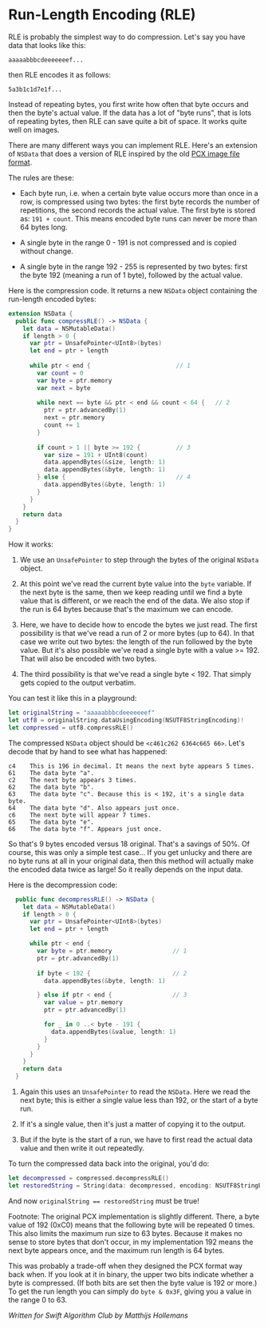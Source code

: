 # Run-Length Encoding (RLE)

RLE is probably the simplest way to do compression. Let's say you have data that looks like this:

	aaaaabbbcdeeeeeeef...
	
then RLE encodes it as follows:

	5a3b1c1d7e1f...

Instead of repeating bytes, you first write how often that byte occurs and then the byte's actual value. If the data has a lot of "byte runs", that is lots of repeating bytes, then RLE can save quite a bit of space. It works quite well on images.

There are many different ways you can implement RLE. Here's an extension of `NSData` that does a version of RLE inspired by the old [PCX image file format](https://en.wikipedia.org/wiki/PCX).

The rules are these:

- Each byte run, i.e. when a certain byte value occurs more than once in a row, is compressed using two bytes: the first byte records the number of repetitions, the second records the actual value. The first byte is stored as: `191 + count`. This means encoded byte runs can never be more than 64 bytes long.

- A single byte in the range 0 - 191 is not compressed and is copied without change.

- A single byte in the range 192 - 255 is represented by two bytes: first the byte 192 (meaning a run of 1 byte), followed by the actual value.

Here is the compression code. It returns a new `NSData` object containing the run-length encoded bytes:

```swift
extension NSData {
  public func compressRLE() -> NSData {
    let data = NSMutableData()
    if length > 0 {
      var ptr = UnsafePointer<UInt8>(bytes)
      let end = ptr + length
      
      while ptr < end {                        // 1
        var count = 0
        var byte = ptr.memory
        var next = byte
        
        while next == byte && ptr < end && count < 64 {   // 2
          ptr = ptr.advancedBy(1)
          next = ptr.memory
          count += 1
        }
      
        if count > 1 || byte >= 192 {          // 3
          var size = 191 + UInt8(count)
          data.appendBytes(&size, length: 1)
          data.appendBytes(&byte, length: 1)
        } else {                               // 4
          data.appendBytes(&byte, length: 1)
        }
      }
    }
    return data
  }
}
```

How it works:

1. We use an `UnsafePointer` to step through the bytes of the original `NSData` object.

2. At this point we've read the current byte value into the `byte` variable. If the next byte is the same, then we keep reading until we find a byte value that is different, or we reach the end of the data. We also stop if the run is 64 bytes because that's the maximum we can encode.

3. Here, we have to decide how to encode the bytes we just read. The first possibility is that we've read a run of 2 or more bytes (up to 64). In that case we write out two bytes: the length of the run followed by the byte value. But it's also possible we've read a single byte with a value >= 192. That will also be encoded with two bytes.

4. The third possibility is that we've read a single byte < 192. That simply gets copied to the output verbatim.

You can test it like this in a playground:

```swift
let originalString = "aaaaabbbcdeeeeeeef"
let utf8 = originalString.dataUsingEncoding(NSUTF8StringEncoding)!
let compressed = utf8.compressRLE()
```

The compressed `NSData` object should be `<c461c262 6364c665 66>`. Let's decode that by hand to see what has happened:

	c4    This is 196 in decimal. It means the next byte appears 5 times.
	61    The data byte "a".
	c2    The next byte appears 3 times.
	62    The data byte "b".
	63    The data byte "c". Because this is < 192, it's a single data byte.
	64    The data byte "d". Also appears just once.
	c6    The next byte will appear 7 times.
	65    The data byte "e".
	66    The data byte "f". Appears just once.

So that's 9 bytes encoded versus 18 original. That's a savings of 50%. Of course, this was only a simple test case... If you get unlucky and there are no byte runs at all in your original data, then this method will actually make the encoded data twice as large! So it really depends on the input data.

Here is the decompression code:

```swift
  public func decompressRLE() -> NSData {
    let data = NSMutableData()
    if length > 0 {
      var ptr = UnsafePointer<UInt8>(bytes)
      let end = ptr + length

      while ptr < end {
        var byte = ptr.memory                 // 1
        ptr = ptr.advancedBy(1)
        
        if byte < 192 {                       // 2
          data.appendBytes(&byte, length: 1)

        } else if ptr < end {                 // 3
          var value = ptr.memory
          ptr = ptr.advancedBy(1)

          for _ in 0 ..< byte - 191 {
            data.appendBytes(&value, length: 1)
          }
        }
      }
    }
    return data
  }
```

1. Again this uses an `UnsafePointer` to read the `NSData`. Here we read the next byte; this is either a single value less than 192, or the start of a byte run.

2. If it's a single value, then it's just a matter of copying it to the output.

3. But if the byte is the start of a run, we have to first read the actual data value and then write it out repeatedly.

To turn the compressed data back into the original, you'd do:

```swift
let decompressed = compressed.decompressRLE()
let restoredString = String(data: decompressed, encoding: NSUTF8StringEncoding)
```

And now `originalString == restoredString` must be true!

Footnote: The original PCX implementation is slightly different. There, a byte value of 192 (0xC0) means that the following byte will be repeated 0 times. This also limits the maximum run size to 63 bytes. Because it makes no sense to store bytes that don't occur, in my implementation 192 means the next byte appears once, and the maximum run length is 64 bytes.

This was probably a trade-off when they designed the PCX format way back when. If you look at it in binary, the upper two bits indicate whether a byte is compressed. (If both bits are set then the byte value is 192 or more.) To get the run length you can simply do `byte & 0x3F`, giving you a value in the range 0 to 63. 

*Written for Swift Algorithm Club by Matthijs Hollemans*
